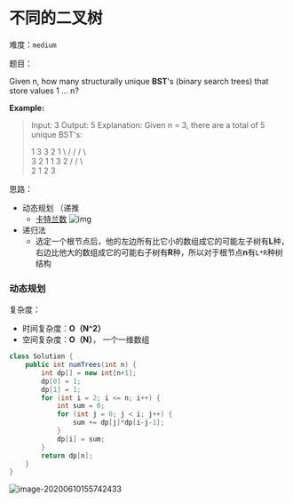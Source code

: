 # 不同的二叉树

难度：`medium`

题目：

Given n, how many structurally unique **BST**'s (binary search trees) that store values 1 ... n?

**Example:**

> Input: 3
> Output: 5
> Explanation:
> Given n = 3, there are a total of 5 unique BST's:
>
>   1             3     3    2        1
>     \          /     /      / \          \
>      3     2     1      1   3          2
>     /     /         \                          \
>  2     1             2                         3



思路：

- 动态规划 （递推
  + [卡特兰数](https://baike.baidu.com/item/%E5%8D%A1%E7%89%B9%E5%85%B0%E6%95%B0/6125746?fr=aladdin) ![img](https://bkimg.cdn.bcebos.com/formula/db8efb06fafd1311237a2e947de0ce8f.svg)
- 递归法
  + 选定一个根节点后，他的左边所有比它小的数组成它的可能左子树有**L**种，右边比他大的数组成它的可能右子树有**R**种，所以对于根节点**n**有`L*R`种树结构



### 动态规划

复杂度：

- 时间复杂度：**O（N^2）**
- 空间复杂度：**O（N）**， 一个一维数组

```java
class Solution {
    public int numTrees(int n) {
        int dp[] = new int[n+1];
        dp[0] = 1;
        dp[1] = 1;
        for (int i = 2; i <= n; i++) {
            int sum = 0;
            for (int j = 0; j < i; j++) {
                sum += dp[j]*dp[i-j-1];
            }
            dp[i] = sum;
        }
        return dp[n];
    }
}
```

![image-20200610155742433](C:\Users\chen\AppData\Roaming\Typora\typora-user-images\image-20200610155742433.png)





